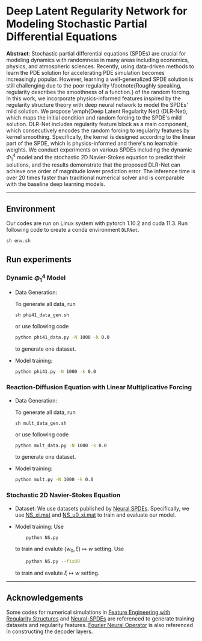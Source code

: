 # Deep Latent Regularity Network for Modeling Stochastic Partial Differential Equations

**Abstract**: Stochastic partial differential equations (SPDEs) are crucial for modeling dynamics with randomness in many areas including economics, physics, and atmospheric sciences. Recently, using data-driven methods to learn the PDE solution for accelerating PDE simulation becomes increasingly popular. However, learning a well-generalized SPDE solution is still challenging due to the poor regularity \footnote{Roughly speaking, regularity describes the smoothness of a function.} of the random forcing. In this work, we incorporate physics-informed features inspired by the regularity structure theory with deep neural network to model the SPDEs' mild solution. We propose \emph{Deep Latent Regularity Net} (DLR-Net), which maps the initial condition and random forcing to the SPDE's mild solution. DLR-Net includes regularity feature block as a main component, which consecutively encodes the random forcing to regularity features by kernel smoothing. Specifically, the kernel is designed according to the linear part of the SPDE, which is physics-informed and there's no learnable weights. We conduct experiments on various SPDEs including the dynamic $\Phi^4_1$ model and the stochastic 2D Navier-Stokes equation to predict their solutions, and the results demonstrate that the proposed DLR-Net can achieve one order of magnitude lower prediction error. The inference time is over 20 times faster than traditional numerical solver and is comparable with the baseline deep learning models.

---
## Environment
Our codes are run on Linux system with pytorch 1.10.2 and cuda 11.3. Run following code to create a conda environment `DLRNet`.
```bash
sh env.sh
```
## Run experiments

### Dynamic $\Phi^4_1$ Model
<!-- $$
    \begin{aligned}
    \partial_t u-\Delta u &= 3u-u^3+\xi,\quad(t,x)\in[0,T] \times D\\
    u(t,0) &= u(t,1),\quad\rm(Periodic\ BC)\\
    u_0(x) &= u(0,x) = x(1-x) + \kappa\eta(x),
    \end{aligned}
$$ -->
- Data Generation:

    To generate all data, run
    ```
    sh phi41_data_gen.sh
    ```
     or use following code
    ```bash
    python phi41_data.py -N 1000 -k 0.0
    ```
    to generate one dataset.

- Model training:
    ```bash
    python phi41.py -N 1000 -k 0.0
    ```


### Reaction-Diffusion Equation with Linear Multiplicative Forcing

- Data Generation:

    To generate all data, run
    ```
    sh mult_data_gen.sh
    ```
     or use following code
    ```bash
    python mult_data.py -N 1000 -k 0.0
    ```
    to generate one dataset.

- Model training:
    ```bash
    python mult.py -N 1000 -k 0.0
    ```

### Stochastic 2D Navier-Stokes Equation

- Dataset: We use datasets published by [Neural SPDEs](https://github.com/crispitagorico/Neural-SPDEs). Specifically, we use [NS_xi.mat](https://osf.io/ahn6v/files/googledrive/NS_xi.mat/) and [NS_u0_xi.mat](https://osf.io/ahn6v/files/googledrive/NS_u0_xi.mat/) to train and evaluate our model.

- Model training:
    Use
    ```bash
        python NS.py
    ```
    to train and evalute $(w_0, \xi) \mapsto w$ setting. Use
    ```bash
        python NS.py --fixU0
    ```
    to train and evalute $\xi \mapsto w$ setting.

---

## Acknowledgements

Some codes for numerical simulations in [Feature Engineering with Regularity Structures](https://github.com/andrisger/Feature-Engineering-with-Regularity-Structures) and [Neural-SPDEs](https://github.com/crispitagorico/Neural-SPDEs) are referenced to generate training datasets and regularity features. [Fourier Neural Operator](https://github.com/zongyi-li/fourier_neural_operator) is also referenced in constructing the decoder layers. 
